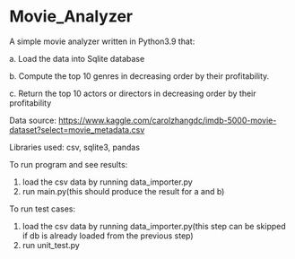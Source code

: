 # Movie_Analyzer

A simple movie analyzer written in Python3.9 that:

a. Load the data into Sqlite database

b. Compute the top 10 genres in decreasing order by their profitability.

c. Return the top 10 actors or directors in decreasing order by their profitability

Data source:
https://www.kaggle.com/carolzhangdc/imdb-5000-movie-dataset?select=movie_metadata.csv

Libraries used:
csv, sqlite3, pandas

To run program and see results:

1. load the csv data by running data_importer.py
2. run main.py(this should produce the result for a and b)

To run test cases:
1. load the csv data by running data_importer.py(this step can be skipped if db is already loaded from the previous step)
2. run unit_test.py
